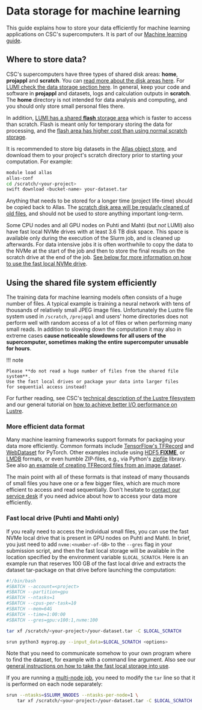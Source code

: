 # Data storage for machine learning

This guide explains how to store your data efficiently for machine learning
applications on CSC's supercomputers. It is part of our [Machine learning
guide](ml-guide.md).

## Where to store data?

CSC's supercomputers have three types of shared disk areas: **home**,
**projappl** and **scratch**. You can [read more about the disk areas
here](../../computing/disk.md). For [LUMI check the data storage
section here](https://docs.lumi-supercomputer.eu/storage/). In
general, keep your code and software in **projappl** and datasets,
logs and calculation outputs in **scratch**. The **home** directory is
not intended for data analysis and computing, and you should only
store small personal files there.

In addition, [LUMI has a shared **flash** storage
area](https://docs.lumi-supercomputer.eu/storage/) which is faster to
access than scratch. Flash is meant only for temporary storing the
data for processing, and the [flash area has higher cost than using
normal scratch
storage](https://docs.lumi-supercomputer.eu/runjobs/lumi_env/billing/#flash-storage-lumi-f-billing).

It is recommended to store big datasets in the [Allas object
store](../../data/Allas/index.md), and download them to your project's
scratch directory prior to starting your computation. For example:

```bash
module load allas
allas-conf
cd /scratch/<your-project>
swift download <bucket-name> your-dataset.tar
```

Anything that needs to be stored for a longer time (project life-time)
should be copied back to Allas. The [scratch disk area will be
regularly cleaned of old files](clean-up-data.md), and should not be used to store
anything important long-term.

Some CPU nodes and all GPU nodes on Puhti and Mahti (but *not* LUMI)
also have fast local NVMe drives with at least 3.6 TB disk space. This
space is available only during the execution of the Slurm job, and is
cleaned up afterwards. For data intensive jobs it is often worthwhile
to copy the data to the NVMe at the start of the job and then to store
the final results on the scratch drive at the end of the job. [See
below for more information on how to use the fast local NVMe
drive](#fast-local-drive-puhti-and-mahti-only).


## Using the shared file system efficiently

The training data for machine learning models often consists of a huge number of
files. A typical example is training a neural network with tens of thousands of
relatively small JPEG image files. Unfortunately the Lustre file system used in
`/scratch`, `/projappl` and users' home directories does not perform
well with random access of a lot of files or when performing many
small reads. In addition to slowing down the computation it may also
in extreme cases **cause noticeable slowdowns for all users of the
supercomputer, sometimes making the entire supercomputer unusable for
hours**.

!!! note

    Please **do not read a huge number of files from the shared file system**.
    Use the fast local drives or package your data into larger files
    for sequential access instead!

For further reading, see CSC's [technical description of the Lustre
filesystem](../../computing/lustre.md) and our general tutorial on [how to
achieve better I/O performance on Lustre](lustre_performance.md).


### More efficient data format

Many machine learning frameworks support formats for packaging your
data more efficiently. Common formats include [TensorFlow's
TFRecord](https://www.tensorflow.org/tutorials/load_data/tfrecord) and
[WebDataset](https://github.com/webdataset/webdataset/) for PyTorch.
Other examples include using
[HDF5 **FIXME**](https://towardsdatascience.com/hdf5-datasets-for-pytorch-631ff1d750f5),
or [LMDB](http://deepdish.io/2015/04/28/creating-lmdb-in-python/)
formats, or even humble ZIP-files, e.g., via Python's
[zipfile](https://docs.python.org/3/library/zipfile.html) library.
See also [an example of creating TFRecord files from an image
dataset](https://github.com/CSCfi/machine-learning-scripts/blob/master/notebooks/tf2-pets-create-tfrecords.ipynb).

The main point with all of these formats is that instead of many
thousands of small files you have one or a few bigger files, which are
much more efficient to access and read sequentially. Don't hesitate to
[contact our service desk](../contact.md) if you need advice about how
to access your data more efficiently.


### Fast local drive (Puhti and Mahti only)

If you really need to access the individual small files, you can use
the fast NVMe local drive that is present in GPU nodes on Puhti and
Mahti. In brief, you just need to add `nvme:<number-of-GB>` to the
`--gres` flag in your submission script, and then the fast local
storage will be available in the location specified by the environment
variable `$LOCAL_SCRATCH`. Here is an example run that reserves 100 GB
of the fast local drive and extracts the dataset tar-package on that
drive before launching the computation:

```bash
#!/bin/bash
#SBATCH --account=<project>
#SBATCH --partition=gpu
#SBATCH --ntasks=1
#SBATCH --cpus-per-task=10
#SBATCH --mem=64G
#SBATCH --time=1:00:00
#SBATCH --gres=gpu:v100:1,nvme:100

tar xf /scratch/<your-project>/your-dataset.tar -C $LOCAL_SCRATCH

srun python3 myprog.py --input_data=$LOCAL_SCRATCH <options>
```

Note that you need to communicate somehow to your own program where to find the
dataset, for example with a command line argument. Also see our [general
instructions on how to take the fast local storage into
use](../../computing/running/creating-job-scripts-puhti.md#local-storage).

If you are running a [multi-node job](ml-multi.md), you need to modify the `tar`
line so that it is performed on each node separately:

```bash
srun --ntasks=$SLURM_NNODES --ntasks-per-node=1 \
    tar xf /scratch/<your-project>/your-dataset.tar -C $LOCAL_SCRATCH
```

